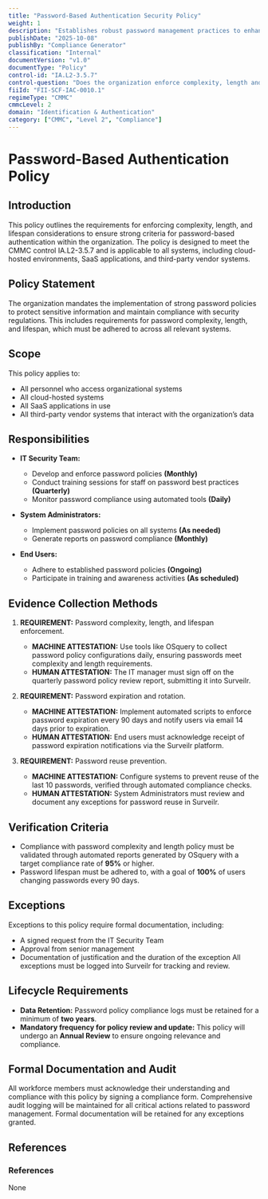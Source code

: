 ```yaml
---
title: "Password-Based Authentication Security Policy"
weight: 1
description: "Establishes robust password management practices to enhance security and ensure compliance with CMMC control IA.L2-3.5.7 across all organizational systems."
publishDate: "2025-10-08"
publishBy: "Compliance Generator"
classification: "Internal"
documentVersion: "v1.0"
documentType: "Policy"
control-id: "IA.L2-3.5.7"
control-question: "Does the organization enforce complexity, length and lifespan considerations to ensure strong criteria for password-based authentication?"
fiiId: "FII-SCF-IAC-0010.1"
regimeType: "CMMC"
cmmcLevel: 2
domain: "Identification & Authentication"
category: ["CMMC", "Level 2", "Compliance"]
---
```


# Password-Based Authentication Policy

## Introduction
This policy outlines the requirements for enforcing complexity, length, and lifespan considerations to ensure strong criteria for password-based authentication within the organization. The policy is designed to meet the CMMC control IA.L2-3.5.7 and is applicable to all systems, including cloud-hosted environments, SaaS applications, and third-party vendor systems.

## Policy Statement
The organization mandates the implementation of strong password policies to protect sensitive information and maintain compliance with security regulations. This includes requirements for password complexity, length, and lifespan, which must be adhered to across all relevant systems.

## Scope
This policy applies to:
- All personnel who access organizational systems
- All cloud-hosted systems
- All SaaS applications in use
- All third-party vendor systems that interact with the organization’s data

## Responsibilities
- **IT Security Team:**
  - Develop and enforce password policies **(Monthly)**
  - Conduct training sessions for staff on password best practices **(Quarterly)**
  - Monitor password compliance using automated tools **(Daily)**

- **System Administrators:**
  - Implement password policies on all systems **(As needed)**
  - Generate reports on password compliance **(Monthly)**

- **End Users:**
  - Adhere to established password policies **(Ongoing)**
  - Participate in training and awareness activities **(As scheduled)**

## Evidence Collection Methods
1. **REQUIREMENT:** Password complexity, length, and lifespan enforcement.
   - **MACHINE ATTESTATION:** Use tools like OSquery to collect password policy configurations daily, ensuring passwords meet complexity and length requirements.
   - **HUMAN ATTESTATION:** The IT manager must sign off on the quarterly password policy review report, submitting it into Surveilr.

2. **REQUIREMENT:** Password expiration and rotation.
   - **MACHINE ATTESTATION:** Implement automated scripts to enforce password expiration every 90 days and notify users via email 14 days prior to expiration.
   - **HUMAN ATTESTATION:** End users must acknowledge receipt of password expiration notifications via the Surveilr platform.

3. **REQUIREMENT:** Password reuse prevention.
   - **MACHINE ATTESTATION:** Configure systems to prevent reuse of the last 10 passwords, verified through automated compliance checks.
   - **HUMAN ATTESTATION:** System Administrators must review and document any exceptions for password reuse in Surveilr.

## Verification Criteria
- Compliance with password complexity and length policy must be validated through automated reports generated by OSquery with a target compliance rate of **95%** or higher.
- Password lifespan must be adhered to, with a goal of **100%** of users changing passwords every 90 days.

## Exceptions
Exceptions to this policy require formal documentation, including:
- A signed request from the IT Security Team
- Approval from senior management
- Documentation of justification and the duration of the exception
All exceptions must be logged into Surveilr for tracking and review.

## Lifecycle Requirements
- **Data Retention:** Password policy compliance logs must be retained for a minimum of **two years**.
- **Mandatory frequency for policy review and update:** This policy will undergo an **Annual Review** to ensure ongoing relevance and compliance.

## Formal Documentation and Audit
All workforce members must acknowledge their understanding and compliance with this policy by signing a compliance form. Comprehensive audit logging will be maintained for all critical actions related to password management. Formal documentation will be retained for any exceptions granted.

## References
### References
None